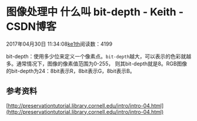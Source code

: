 # 图像处理中 什么叫 bit-depth - Keith - CSDN博客





2017年04月30日 11:34:08[ke1th](https://me.csdn.net/u012436149)阅读数：4199








bit-depth：使用多少位来定义一个像素点。`bit-depth`越大，可以表示的色彩就越多。通常情况下，图像的像素值范围为0-255， 则其bit-depth就是8。RGB图像的bit-depth为24：8bit表示R，8bit表示G，8bit表示B。

## 参考资料

[http://preservationtutorial.library.cornell.edu/intro/intro-04.html](http://preservationtutorial.library.cornell.edu/intro/intro-04.html)



